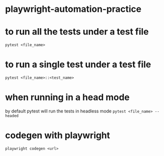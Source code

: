 # playwright-automation-practice

# to run all the tests under a test file
`pytest <file_name>`

# to run a single test under a test file
`pytest <file_name>::<test_name>`

# when running in a head mode
by default pytest will run the tests in headless mode
`pytest <file_name> --headed`

# codegen with playwright
`playwright codegen <url>`
